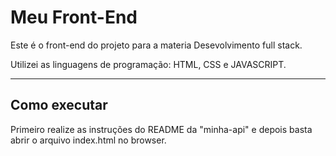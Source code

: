 # Meu Front-End

Este é o front-end do projeto para a materia Desevolvimento full stack.

Utilizei as linguagens de programação: HTML, CSS e JAVASCRIPT.

---
## Como executar


Primeiro realize as instruções do README da "minha-api" e depois basta abrir o
arquivo index.html no browser.

